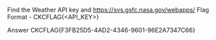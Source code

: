Find the Weather API key and 
https://svs.gsfc.nasa.gov/webapps/
Flag Format - CKCFLAG{<API_KEY>}

Answer CKCFLAG{F3FB25D5-4AD2-4346-9601-96E2A7347C66}
